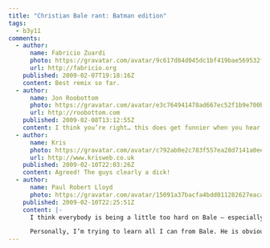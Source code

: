 ```yaml
---
title: "Christian Bale rant: Batman edition"
tags:
  - b3y11
comments:
  - author:
      name: Fabricio Zuardi
      photo: https://gravatar.com/avatar/9c617d84d045dc1bf419bae569532f05
      url: http://fabricio.org
    published: 2009-02-07T19:18:16Z
    content: Best remix so far.
  - author:
      name: Jon Roobottom
      photo: https://gravatar.com/avatar/e3c764941478ad667ec52f1b9e700be5
      url: http://roobottom.com
    published: 2009-02-08T13:12:55Z
    content: I think you’re right… this does get funnier when you hear it more than once. He still comes off as a highly-strung knob tho.
  - author:
      name: Kris
      photo: https://gravatar.com/avatar/c792ab0e2c783f557ea28d7141a0ee83
      url: http://www.krisweb.co.uk
    published: 2009-02-10T22:03:26Z
    content: Agreed! The guys clearly a dick!
  - author:
      name: Paul Robert Lloyd
      photo: https://gravatar.com/avatar/15091a37bacfa4bdd011282627eaca2b
    published: 2009-02-10T22:25:51Z
    content: |-
      I think everybody is being a little too hard on Bale – especially when you take into account the DP walking around and distracting Bale while he was filming his scene. Bale has since stated he was half ‘in character’ when he flipped so that may have had some effect too (whether you choose to believe that or not is up to you).

      Personally, I’m trying to learn all I can from Bale. He is obviously highly skilled in ranting, so I’m looking to see how I can use his style in my own material ;-)
---
```

